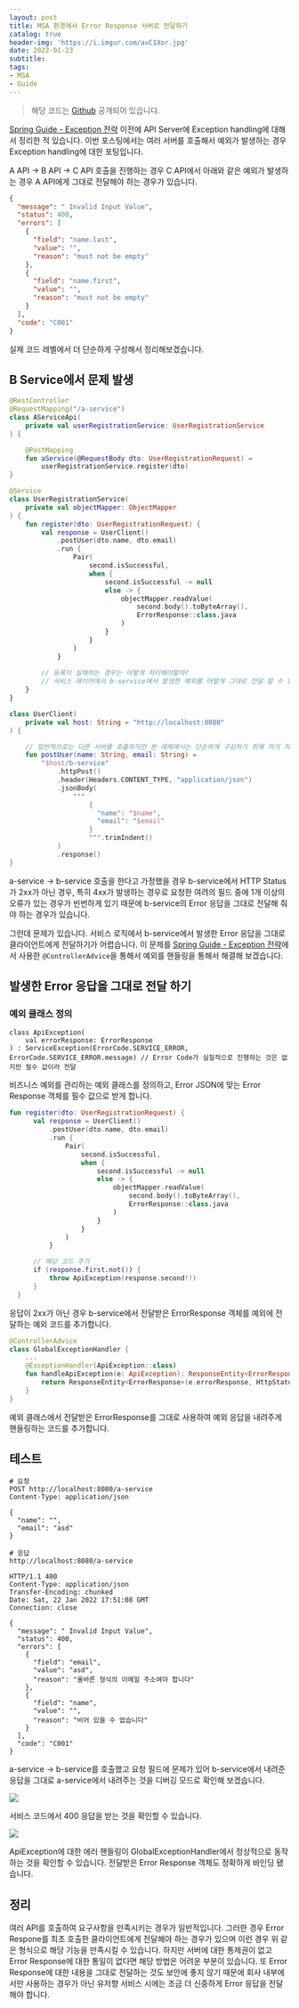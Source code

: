```yaml
---
layout: post
title: MSA 환경에서 Error Response 서버로 전달하기
catalog: true
header-img: 'https://i.imgur.com/avC1Xor.jpg'
date: 2022-01-23
subtitle:
tags:
- MSA
- Guide
---
```


> 해당 코드는 [Github](https://github.com/cheese10yun/blog-sample/tree/master/msa-error-response) 공개되어 있습니다.

[Spring Guide - Exception 전략](https://cheese10yun.github.io/spring-guide-exception/) 이전에 API Server에 Exception handling에 대해서 정리한 적 있습니다. 이번 포스팅에서는 여러 서버를 호출해서 예외가 발생하는 경우 Exception handling에 대한 포팅입니다.

A API -> B API -> C API 호출을 진행하는 경우 C API에서 아래와 같은 예외가 발생하는 경우 A API에게 그대로 전달해야 하는 경우가 있습니다.

```json
{
  "message": " Invalid Input Value",
  "status": 400,
  "errors": [
    {
      "field": "name.last",
      "value": "",
      "reason": "must not be empty"
    },
    {
      "field": "name.first",
      "value": "",
      "reason": "must not be empty"
    }
  ],
  "code": "C001"
}
```

실제 코드 레벨에서 더 단순하게 구성해서 정리해보겠습니다.

## B Service에서 문제 발생

```kotlin
@RestController
@RequestMapping("/a-service")
class AServiceApi(
    private val userRegistrationService: UserRegistrationService
) {

    @PostMapping
    fun aService(@RequestBody dto: UserRegistrationRequest) =
        userRegistrationService.register(dto)
}

@Service
class UserRegistrationService(
    private val objectMapper: ObjectMapper
) {
    fun register(dto: UserRegistrationRequest) {
        val response = UserClient()
            .postUser(dto.name, dto.email)
            .run {
                Pair(
                    second.isSuccessful,
                    when {
                        second.isSuccessful -> null
                        else -> {
                            objectMapper.readValue(
                                second.body().toByteArray(),
                                ErrorResponse::class.java
                            )
                        }
                    }
                )
            }
        
        // 등록이 실패하는 경우는 어떻게 처리해야할까?
        // 서비스 레이어에서 b-service에서 발생한 예외를 어떻게 그대로 전달 할 수 있을까?
    }
}

class UserClient(
    private val host: String = "http://localhost:8080"
) {

    // 일반적으로는 다른 서버를 호출하지만 본 예제에서는 단순하게 구성하기 위해 자기 자신을 호출하게 진행
    fun postUser(name: String, email: String) =
        "$host/b-service"
            .httpPost()
            .header(Headers.CONTENT_TYPE, "application/json")
            .jsonBody(
                """
                    {
                      "name": "$name",
                      "email": "$email"
                    }
                    """.trimIndent()
            )
            .response()
}
```
a-service -> b-service 호출을 한다고 가정했을 경우 b-service에서 HTTP Status가 2xx가 아닌 경우, 특히 4xx가 발생하는 경우로 요청한 여려의 필드 중에 1개 이상의 오류가 있는 경우가 빈번하게 있기 때문에 b-service의 Error 응답을 그대로 전달해 줘야 하는 경우가 있습니다.

그런데 문제가 있습니다. 서비스 로직에서 b-service에서 발생한 Error 응답을 그대로 클라이언트에게 전달하기가 어렵습니다. 이 문제를 [Spring Guide - Exception 전략](https://cheese10yun.github.io/spring-guide-exception/)에서 사용한 `@ControllerAdvice`을 통해서 예외를 핸들링을 통해서 해결해 보겠습니다.

## 발생한 Error 응답을 그대로 전달 하기

### 예외 클래스 정의
```
class ApiException(
    val errorResponse: ErrorResponse
) : ServiceException(ErrorCode.SERVICE_ERROR, ErrorCode.SERVICE_ERROR.message) // Error Code가 실질적으로 진행하는 것은 없지만 필수 값이라 전달
```

비즈니스 예외를 관리하는 예외 클래스를 정의하고, Error JSON에 맞는 Error Response 객체를 필수 값으로 받게 합니다.

```kotlin
fun register(dto: UserRegistrationRequest) {
      val response = UserClient()
          .postUser(dto.name, dto.email)
          .run {
              Pair(
                  second.isSuccessful,
                  when {
                      second.isSuccessful -> null
                      else -> {
                          objectMapper.readValue(
                              second.body().toByteArray(),
                              ErrorResponse::class.java
                          )
                      }
                  }
              )
          }

      // 해당 코드 추가
      if (response.first.not()) {
          throw ApiException(response.second!!)
      }
  }
```

응답이 2xx가 아닌 경우 b-service에서 전달받은 ErrorResponse 객체를 예외에 전달하는 예외 코드를 추가합니다.


```kotlin
@ControllerAdvice
class GlobalExceptionHandler {
    ...
    @ExceptionHandler(ApiException::class)
    fun handleApiException(e: ApiException): ResponseEntity<ErrorResponse> {
        return ResponseEntity<ErrorResponse>(e.errorResponse, HttpStatus.valueOf(e.errorResponse.status))
    }
}
```
예외 클래스에서 전달받은 ErrorResponse를 그대로 사용하여 예외 응답을 내려주게 핸들링하는 코드를 추가합니다.

## 테스트

```
# 요청
POST http://localhost:8080/a-service
Content-Type: application/json

{
  "name": "",
  "email": "asd"
}

# 응답
http://localhost:8080/a-service

HTTP/1.1 400 
Content-Type: application/json
Transfer-Encoding: chunked
Date: Sat, 22 Jan 2022 17:51:08 GMT
Connection: close

{
  "message": " Invalid Input Value",
  "status": 400,
  "errors": [
    {
      "field": "email",
      "value": "asd",
      "reason": "올바른 형식의 이메일 주소여야 합니다"
    },
    {
      "field": "name",
      "value": "",
      "reason": "비어 있을 수 없습니다"
    }
  ],
  "code": "C001"
}
```
a-service -> b-service를 호출했고 요청 필드에 문제가 있어 b-service에서 내려준 응답을 그대로 a-service에서 내려주는 것을 디버깅 모드로 확인해 보겠습니다.

![](https://raw.githubusercontent.com/cheese10yun/blog-sample/master/msa-error-response/img/error-1.png)

서비스 코드에서 400 응답을 받는 것을 확인할 수 있습니다.

![](https://raw.githubusercontent.com/cheese10yun/blog-sample/master/msa-error-response/img/error-2.png)


ApiException에 대한 에러 핸들링이 GlobalExceptionHandler에서 정상적으로 동작하는 것을 확인할 수 있습니다. 전달받은 Error Response 객체도 정확하게 바인딩 됐습니다.

## 정리

여러 API를 호출하여 요구사항을 만족시키는 경우가 일반적입니다. 그러한 경우 Error Respone를 최초 호출한 클라이언트에게 전달해야 하는 경우가 있으며 이런 경우 위 같은 형식으로 해당 기능을 만족시킬 수 있습니다. 하지만 서버에 대한 통제권이 없고 Error Response에 대한 통일이 없다면 해당 방법은 어려운 부분이 있습니다. 또 Error Response에 대한 내용을 그대로 전달하는 것도 보안에 좋지 않기 때문에 회사 내부에서만 사용하는 경우가 아닌 유저향 서비스 시에는 조금 더 신중하게 Error 응답을 전달해야 합니다.